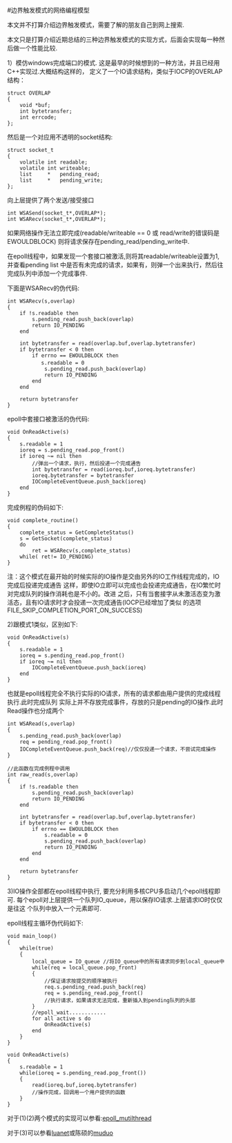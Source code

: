 

#边界触发模式的网络编程模型


本文并不打算介绍边界触发模式，需要了解的朋友自己到网上搜索.

本文只是打算介绍近期总结的三种边界触发模式的实现方式，后面会实现每一种然后做一个性能比较.

1）模仿windows完成端口的模式.
这是最早的时候想到的一种方法，并且已经用C++实现过.大概结构这样的，
定义了一个IO请求结构，类似于IOCP的OVERLAP结构：

	struct OVERLAP
	{
	    void *buf;
	    int bytetransfer;
	    int errcode;
	};
	
然后是一个对应用不透明的socket结构:

	struct socket_t
	{
	    volatile int readable;
	    volatile int writeable;
	    list     *   pending_read;
	    list     *   pending_write;
	};	
	
向上层提供了两个发送/接受接口

	int WSASend(socket_t*,OVERLAP*);
	int WSARecv(socket_t*,OVERLAP*);
	
如果网络操作无法立即完成(readable/writeable == 0 或 read/write的错误码是EWOULDBLOCK)
则将请求保存在pending_read/pending_write中.

在epoll线程中，如果发现一个套接口被激活,则将其readable/writeable设置为1,并查看pending
list 中是否有未完成的请求，如果有，则弹一个出来执行，然后往完成队列中添加一个完成事件.

下面是WSARecv的伪代码:	

	int WSARecv(s,overlap)
	{
	    if !s.readable then
	        s.pending_read.push_back(overlap)
	        return IO_PENDING
	    end
	    
	    int bytetransfer = read(overlap.buf,overlap.bytetransfer)
	    if bytetransfer < 0 then
	        if errno == EWOULDBLOCK then
	　　　　　　 s.readable = 0　　
	            s.pending_read.push_back(overlap)
	            return IO_PENDING
	        end
	    end
	    
	    return bytetransfer
	}

epoll中套接口被激活的伪代码:

	void OnReadActive(s)
	{
	    s.readable = 1
	    ioreq = s.pending_read.pop_front()
	    if ioreq ~= nil then
	        //弹出一个请求，执行，然后投递一个完成通告
			int bytetransfer = read(ioreq.buf,ioreq.bytetransfer)
	        ioreq.bytetransfer = bytetransfer
	        IOCompleteEventQueue.push_back(ioreq)
	    end
	}
	
完成例程的伪码如下:

	void complete_routine()
	{
	    complete_status = GetCompleteStatus()
	    s = GetSocket(complete_status)
	    do
	        ret = WSARecv(s,complete_status)
	    while( ret!= IO_PENDING) 
	}		

注：这个模式在最开始的时候实际的IO操作是交由另外的IO工作线程完成的，IO完成后投递完成通告
这样，即使IO立即可以完成也会投递完成通告，在IO繁忙时对完成队列的操作消耗也是不小的。改进
之后，只有当套接字从未激活态变为激活态，且有IO请求时才会投递一次完成通告(IOCP已经增加了类似
的选项FILE_SKIP_COMPLETION_PORT_ON_SUCCESS)

 
2)跟模式1类似，区别如下:

	void OnReadActive(s)
	{
	    s.readable = 1
	    ioreq = s.pending_read.pop_front()
	    if ioreq ~= nil then
	        IOCompleteEventQueue.push_back(ioreq)
	    end
	}	

也就是epoll线程完全不执行实际的IO请求，所有的请求都由用户提供的完成线程执行.此时完成队列
实际上并不存放完成事件，存放的只是pending的IO操作.此时Read操作也分成两个

	int WSARead(s,overlap)
	{
	    s.pending_read.push_back(overlap)
	    req = pending_read.pop_front()
	    IOCompleteEventQueue.push_back(req)//仅仅投递一个请求，不尝试完成操作
	}
	
	//此函数在完成例程中调用
	int raw_read(s,overlap)
	{
	    if !s.readable then
	        s.pending_read.push_back(overlap)
	        return IO_PENDING
	    end
	    
	    int bytetransfer = read(overlap.buf,overlap.bytetransfer)
	    if bytetransfer < 0 then
	        if errno == EWOULDBLOCK then
	            s.readable = 0
	            s.pending_read.push_back(overlap)
	            return IO_PENDING
	        end
	    end
	    
	    return bytetransfer
	}	

3)IO操作全部都在epoll线程中执行, 要充分利用多核CPU多启动几个epoll线程即可.
每个epoll对上层提供一个队列IO_queue，用以保存IO请求.上层请求IO时仅仅是往这
个队列中放入一个元素即可.

epoll线程主循环伪代码如下:

	void main_loop()
	{
	    while(true)
	    {
	        local_queue = IO_queue //将IO_queue中的所有请求同步到local_queue中
			while(req = local_queue.pop_front)
	        {
	            //保证请求按提交的顺序被执行
				req.s.pending_read.push_back(req)
	            req = s.pending_read.pop_front()
	            //执行请求，如果请求无法完成，重新插入到pending队列的头部    
			}
	        //epoll_wait............
			for all active s do
	            OnReadActive(s)
	        end    
	    }
	}
	
	void OnReadActive(s)
	{
	    s.readable = 1
	    while(ioreq = s.pending_read.pop_front())
	    {
	        read(ioreq.buf,ioreq.bytetransfer)
	        //操作完成，回调用一个用户提供的函数
		}
	}	


对于(1)(2)两个模式的实现可以参看:[epoll_mutilthread](https://github.com/sniperHW/epoll_mutilthread)

对于(3)可以参看[luanet](https://github.com/sniperHW/luanet)或陈硕的[muduo](https://github.com/chenshuo/muduo)
	

